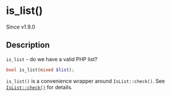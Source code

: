 # is_list()

<div class="callout info" markdown="1">
Since v1.9.0
</div>

## Description

`is_list` - do we have a valid PHP list?

```php
bool is_list(mixed $list);
```

`is_list()` is a convenience wrapper around `IsList::check()`. See [`IsList::check()`](IsList.check.html) for details.
